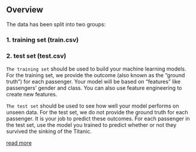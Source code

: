 ## Overview
The data has been split into two groups:

### 1. training set (train.csv)
### 2. test set (test.csv)
`The training set` should be used to build your machine learning models. For the training set, we provide the outcome (also known as the “ground truth”) for each passenger. Your model will be based on “features” like passengers’ gender and class. You can also use feature engineering to create new features.

`The test set` should be used to see how well your model performs on unseen data. For the test set, we do not provide the ground truth for each passenger. It is your job to predict these outcomes. For each passenger in the test set, use the model you trained to predict whether or not they survived the sinking of the Titanic.


[read more](https://www.kaggle.com/c/titanic/data)
